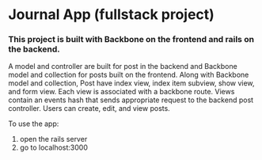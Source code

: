 # Journal App (fullstack project)

### This project is built with Backbone on the frontend and rails on the backend.

A model and controller are built for post in the backend and Backbone model and collection for posts built on the frontend.
Along with Backbone model and collection, Post have index view, index item subview, show view, and form view. Each view is
associated with a backbone route. Views contain an events hash that sends appropriate request to the backend post controller.
Users can create, edit, and view posts. 

To use the app:
  1. open the rails server
  2. go to localhost:3000
